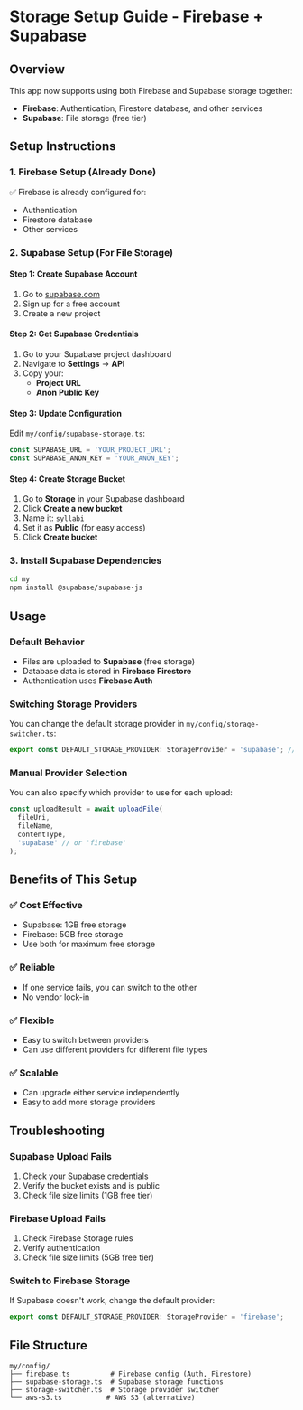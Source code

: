 # Storage Setup Guide - Firebase + Supabase

## Overview
This app now supports using both Firebase and Supabase storage together:
- **Firebase**: Authentication, Firestore database, and other services
- **Supabase**: File storage (free tier)

## Setup Instructions

### 1. Firebase Setup (Already Done)
✅ Firebase is already configured for:
- Authentication
- Firestore database
- Other services

### 2. Supabase Setup (For File Storage)

#### Step 1: Create Supabase Account
1. Go to [supabase.com](https://supabase.com)
2. Sign up for a free account
3. Create a new project

#### Step 2: Get Supabase Credentials
1. Go to your Supabase project dashboard
2. Navigate to **Settings** → **API**
3. Copy your:
   - **Project URL**
   - **Anon Public Key**

#### Step 3: Update Configuration
Edit `my/config/supabase-storage.ts`:
```typescript
const SUPABASE_URL = 'YOUR_PROJECT_URL';
const SUPABASE_ANON_KEY = 'YOUR_ANON_KEY';
```

#### Step 4: Create Storage Bucket
1. Go to **Storage** in your Supabase dashboard
2. Click **Create a new bucket**
3. Name it: `syllabi`
4. Set it as **Public** (for easy access)
5. Click **Create bucket**

### 3. Install Supabase Dependencies
```bash
cd my
npm install @supabase/supabase-js
```

## Usage

### Default Behavior
- Files are uploaded to **Supabase** (free storage)
- Database data is stored in **Firebase Firestore**
- Authentication uses **Firebase Auth**

### Switching Storage Providers
You can change the default storage provider in `my/config/storage-switcher.ts`:
```typescript
export const DEFAULT_STORAGE_PROVIDER: StorageProvider = 'supabase'; // or 'firebase'
```

### Manual Provider Selection
You can also specify which provider to use for each upload:
```typescript
const uploadResult = await uploadFile(
  fileUri,
  fileName,
  contentType,
  'supabase' // or 'firebase'
);
```

## Benefits of This Setup

### ✅ **Cost Effective**
- Supabase: 1GB free storage
- Firebase: 5GB free storage
- Use both for maximum free storage

### ✅ **Reliable**
- If one service fails, you can switch to the other
- No vendor lock-in

### ✅ **Flexible**
- Easy to switch between providers
- Can use different providers for different file types

### ✅ **Scalable**
- Can upgrade either service independently
- Easy to add more storage providers

## Troubleshooting

### Supabase Upload Fails
1. Check your Supabase credentials
2. Verify the bucket exists and is public
3. Check file size limits (1GB free tier)

### Firebase Upload Fails
1. Check Firebase Storage rules
2. Verify authentication
3. Check file size limits (5GB free tier)

### Switch to Firebase Storage
If Supabase doesn't work, change the default provider:
```typescript
export const DEFAULT_STORAGE_PROVIDER: StorageProvider = 'firebase';
```

## File Structure
```
my/config/
├── firebase.ts          # Firebase config (Auth, Firestore)
├── supabase-storage.ts  # Supabase storage functions
├── storage-switcher.ts  # Storage provider switcher
└── aws-s3.ts           # AWS S3 (alternative)
``` 